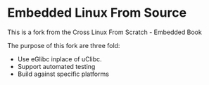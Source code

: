 Embedded Linux From Source
=============

This is a fork from the Cross Linux From Scratch - Embedded Book

The purpose of this fork are three fold:
  * Use eGlibc inplace of uClibc. 
  * Support automated testing
  * Build against specific platforms
